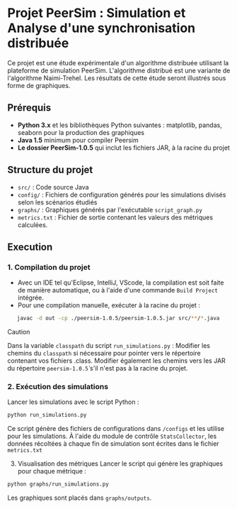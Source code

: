 # Projet PeerSim : Simulation et Analyse d'une synchronisation distribuée

Ce projet est une étude expérimentale d'un algorithme distribuée utilisant la plateforme de simulation PeerSim. L'algorithme distribué est une variante de l'algorithme Naimi-Trehel.
Les résultats de cette étude seront illustrés sous forme de graphiques.

## Prérequis
- **Python 3.x** et les bibliothèques Python suivantes : matplotlib, pandas, seaborn pour la production des graphiques
- **Java 1.5** minimum pour compiler Peersim
- **Le dossier PeerSim-1.0.5** qui inclut les fichiers JAR, à la racine du projet

## Structure du projet
- `src/` : Code source Java
- `config/` : Fichiers de configuration générés pour les simulations divisés selon les scénarios étudiés
- `graphs/` : Graphiques générés par l'exécutable `script_graph.py` 
- `metrics.txt` : Fichier de sortie contenant les valeurs des métriques calculées.

## Execution

### 1. Compilation du projet
* Avec un IDE tel qu'Eclipse, IntelliJ, VScode, la compilation est soit faite de manière automatique, ou à l'aide d'une commande `Build Project` intégrée.
* Pour une compilation manuelle, exécuter à la racine du projet :
```bash
   javac -d out -cp ./peersim-1.0.5/peersim-1.0.5.jar src/**/*.java
```

> [!CAUTION] 
> Dans la variable `classpath` du script `run_simulations.py` : 
> Modifier les chemins du `classpath` si nécessaire pour pointer vers le répertoire contenant vos fichiers .class.
> Modifier également les chemins vers les JAR du répertoire `peersim-1.0.5̀` s'il n'est pas à la racine du projet.

### 2. Exécution des simulations
Lancer les simulations avec le script Python :
```bash 
python run_simulations.py
```
Ce script génère des fichiers de configurations dans `/configs` et les utilise pour les simulations.
À l'aide du module de contrôle `StatsCollector`, les données récoltées à chaque fin de simulation sont écrites dans le fichier `metrics.txt`

3. Visualisation des métriques
Lancer le script qui génère les graphiques pour chaque métrique :
```bash 
python graphs/run_simulations.py
```
Les graphiques sont placés dans `graphs/outputs`.